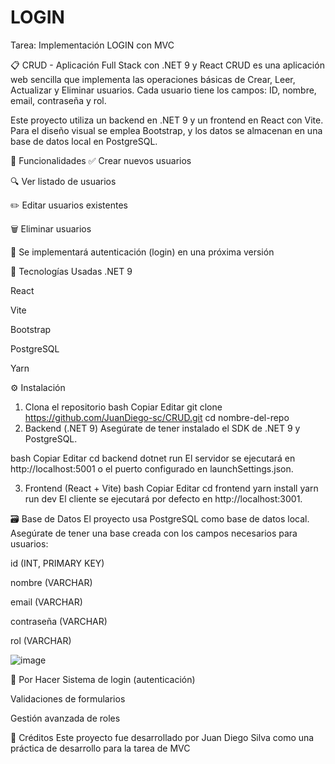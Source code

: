 # LOGIN
Tarea: Implementación LOGIN con MVC

📋 CRUD - Aplicación Full Stack con .NET 9 y React
CRUD es una aplicación web sencilla que implementa las operaciones básicas de Crear, Leer, Actualizar y Eliminar usuarios. Cada usuario tiene los campos: ID, nombre, email, contraseña y rol.

Este proyecto utiliza un backend en .NET 9 y un frontend en React con Vite. Para el diseño visual se emplea Bootstrap, y los datos se almacenan en una base de datos local en PostgreSQL.

🚀 Funcionalidades
✅ Crear nuevos usuarios

🔍 Ver listado de usuarios

✏️ Editar usuarios existentes

🗑️ Eliminar usuarios

🔐 Se implementará autenticación (login) en una próxima versión

🧰 Tecnologías Usadas
.NET 9

React

Vite

Bootstrap

PostgreSQL

Yarn

⚙️ Instalación
1. Clona el repositorio
bash
Copiar
Editar
git clone https://github.com/JuanDiego-sc/CRUD.git
cd nombre-del-repo
2. Backend (.NET 9)
Asegúrate de tener instalado el SDK de .NET 9 y PostgreSQL.

bash
Copiar
Editar
cd backend
dotnet run
El servidor se ejecutará en http://localhost:5001 o el puerto configurado en launchSettings.json.

3. Frontend (React + Vite)
bash
Copiar
Editar
cd frontend
yarn install
yarn run dev
El cliente se ejecutará por defecto en http://localhost:3001.

🗃️ Base de Datos
El proyecto usa PostgreSQL como base de datos local. Asegúrate de tener una base creada con los campos necesarios para usuarios:

id (INT, PRIMARY KEY)

nombre (VARCHAR)

email (VARCHAR)

contraseña (VARCHAR)

rol (VARCHAR)

![image](https://github.com/user-attachments/assets/237cfd98-c510-4edd-bc7b-b351d63edc49)


📌 Por Hacer
 Sistema de login (autenticación)

 Validaciones de formularios

 Gestión avanzada de roles

🤝 Créditos
Este proyecto fue desarrollado por Juan Diego Silva como una práctica de desarrollo para la tarea de MVC

